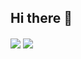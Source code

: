## Hi there 👋

<a>
  <img align="center" src="https://github-readme-stats.vercel.app/api?username=th3corinthian&show_icons=true&theme=tokyonight" />
</a>
<a>
  <img align="center" src="https://github-readme-stats.vercel.app/api/top-langs/?username=th3corinthian&layout=compact&show_icons=true&theme=tokyonight" />
</a>
